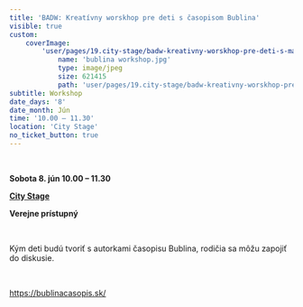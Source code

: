 ```yaml
---
title: 'BADW: Kreatívny worskhop pre deti s časopisom Bublina'
visible: true
custom:
    coverImage:
        'user/pages/19.city-stage/badw-kreativny-worskhop-pre-deti-s-magazinom-bublina/bublina workshop.jpg':
            name: 'bublina workshop.jpg'
            type: image/jpeg
            size: 621415
            path: 'user/pages/19.city-stage/badw-kreativny-worskhop-pre-deti-s-magazinom-bublina/bublina workshop.jpg'
subtitle: Workshop
date_days: '8'
date_month: Jún
time: '10.00 – 11.30'
location: 'City Stage'
no_ticket_button: true
---
```


<br>

**Sobota 8. jún 10.00 – 11.30**

**[City Stage](/map)**

**Verejne prístupný**

<br>

Kým deti budú tvoriť s autorkami časopisu Bublina, rodičia sa môžu zapojiť do diskusie.

<br>

https://bublinacasopis.sk/